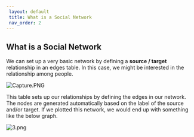 ```yaml
---
 layout: default
 title: What is a Social Network
 nav_order: 2
---
```


## What is a Social Network

We can set up a very basic network by defining a **source / target** relationship in an edges table. In this case, we might be interested in the relationship among people.

 ![Capture.PNG]({{site.baseurl}}/Capture.PNG)

This table sets up our relationships by defining the edges in our network. The nodes are generated automatically based on the label of the source and/or target. If we plotted this network, we would end up with something like the below graph.

![3.png]({{site.baseurl}}/3.png)
